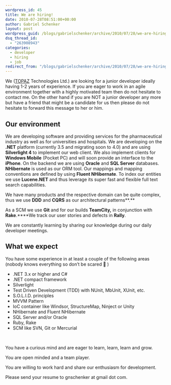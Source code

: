 ```yaml
---
wordpress_id: 45
title: We are hiring!
date: 2010-07-28T08:51:00+00:00
author: Gabriel Schenker
layout: post
wordpress_guid: /blogs/gabrielschenker/archive/2010/07/28/we-are-hiring.aspx
dsq_thread_id:
  - "263908943"
categories:
  - developer
  - hiring
  - job
redirect_from: "/blogs/gabrielschenker/archive/2010/07/28/we-are-hiring.aspx/"
---
```

We ([TOPAZ](http://www.topazti.com) Technologies Ltd.) are looking for a junior developer ideally having 1-2 years of experience. If you are eager to work in an agile environment together with a highly motivated team then do not hesitate to contact me. On the other hand if you are NOT a junior developer any more but have a friend that might be a candidate for us then please do not hesitate to forward this message to her or him.

## Our environment

We are developing software and providing services for the pharmaceutical industry as well as for universities and hospitals. We are developing on the **.NET** platform (currently 3.5 and migrating soon to 4.0) and are using **Silverlight 4** to implement our web client. We also implement clients for **Windows Mobile** (Pocket PC) and will soon provide an interface to the **iPhone**. On the backend we are using **Oracle** and **SQL Server** databases. **NHibernate** is used as our ORM tool. Our mappings and mapping conventions are defined by using **Fluent NHibernate**. To index our entities we use **Lucene.NET** and thus leverage its super fast and flexible full text search capabilities.

We have many products and the respective domain can be quite complex, thus we use **DDD** and **CQRS** as our architectural patterns**.**

As a SCM we use **Git** and for our builds **TeamCity,** in conjunction with **Rake**.****We track our user stories and defects in **Rally**. 

We are constantly learning by sharing our knowledge during our daily developer meetings.

## What we expect

You have some experience in at least a couple of the following areas (nobody knows everything so don&rsquo;t be scared 🙂 )

  * .NET 3.x or higher and C#
  * .NET compact framework
  * Silverlight
  * Test Driven Development (TDD) with NUnit, MbUnit, XUnit, etc.
  * S.O.L.I.D. principles
  * MVVM Pattern
  * IoC container like Windsor, StructureMap, Ninject or Unity
  * NHibernate and Fluent NHibernate
  * SQL Server and/or Oracle
  * Ruby, Rake
  * SCM like SVN, Git or Mercurial

&nbsp;

You have a curious mind and are eager to learn, learn, learn and grow. 

You are open minded and a team player.

You are willing to work hard and share our enthusiasm for development.

Please send your resume to gnschenker at gmail dot com.
